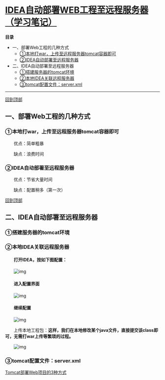 # [IDEA自动部署WEB工程至远程服务器（学习笔记）](https://www.cnblogs.com/rmxd/p/11418812.html)



**目录**

- 一、部署Web工程的几种方式
  - [①本地打war，上传至远程服务器tomcat容器即可](https://www.cnblogs.com/rmxd/p/11418812.html#_label0_0)
  - [②IDEA自动部署至远程服务器](https://www.cnblogs.com/rmxd/p/11418812.html#_label0_1)
- 二、IDEA自动部署至远程服务器
  - [①搭建服务器的tomcat环境](https://www.cnblogs.com/rmxd/p/11418812.html#_label1_0)
  - [②本地IDEA关联远程服务器](https://www.cnblogs.com/rmxd/p/11418812.html#_label1_1)
  - [③tomcat配置文件：server.xml](https://www.cnblogs.com/rmxd/p/11418812.html#_label1_2)

 

------

[回到顶部](https://www.cnblogs.com/rmxd/p/11418812.html#_labelTop)

## 一、部署Web工程的几种方式



### ①本地打war，上传至远程服务器tomcat容器即可

　　优点：简单粗暴

　　缺点：浪费时间



### ②IDEA自动部署至远程服务器

　　优点：节省大量时间

　　缺点：配置稍多（第一次）

[回到顶部](https://www.cnblogs.com/rmxd/p/11418812.html#_labelTop)

## 二、IDEA自动部署至远程服务器



### ①搭建服务器的tomcat环境



### ②本地IDEA关联远程服务器

#### 　　打开IDEA，按如下图配置：

　　![img](https://img2018.cnblogs.com/blog/1733080/201908/1733080-20190827154341957-102207508.png)

#### 　　进入配置界面

　　![img](https://img2018.cnblogs.com/blog/1733080/201908/1733080-20190827154624002-420957465.png)

#### 　　继续配置

　　![img](https://img2018.cnblogs.com/blog/1733080/201908/1733080-20190827154838952-1500441985.png)

　　上传本地工程包：**这样，我们在本地修改某个java文件，直接提交该class即可，无需打war上传等繁琐的过程。**

　　![img](https://img2018.cnblogs.com/blog/1733080/201908/1733080-20190827155216301-728389791.png)



### ③tomcat配置文件：server.xml

 [Tomcat部署Web项目的3种方式](https://www.cnblogs.com/rmxd/p/11419193.html)